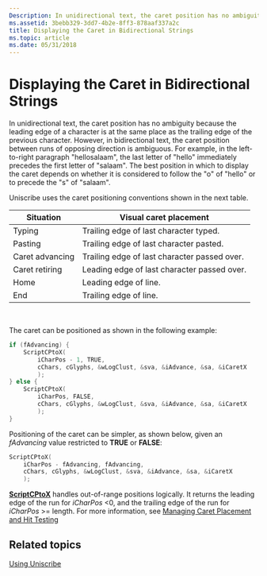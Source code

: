 ```yaml
---
Description: In unidirectional text, the caret position has no ambiguity because the leading edge of a character is at the same place as the trailing edge of the previous character.
ms.assetid: 3bebb329-3dd7-4b2e-8ff3-878aaf337a2c
title: Displaying the Caret in Bidirectional Strings
ms.topic: article
ms.date: 05/31/2018
---
```


# Displaying the Caret in Bidirectional Strings

In unidirectional text, the caret position has no ambiguity because the leading edge of a character is at the same place as the trailing edge of the previous character. However, in bidirectional text, the caret position between runs of opposing direction is ambiguous. For example, in the left-to-right paragraph "hellosalaam", the last letter of "hello" immediately precedes the first letter of "salaam". The best position in which to display the caret depends on whether it is considered to follow the "o" of "hello" or to precede the "s" of "salaam".

Uniscribe uses the caret positioning conventions shown in the next table.



| Situation       | Visual caret placement                       |
|-----------------|----------------------------------------------|
| Typing          | Trailing edge of last character typed.       |
| Pasting         | Trailing edge of last character pasted.      |
| Caret advancing | Trailing edge of last character passed over. |
| Caret retiring  | Leading edge of last character passed over.  |
| Home            | Leading edge of line.                        |
| End             | Trailing edge of line.                       |



 

The caret can be positioned as shown in the following example:


```C++
if (fAdvancing) {
    ScriptCPtoX(
        iCharPos - 1, TRUE, 
        cChars, cGlyphs, &wLogClust, &sva, &iAdvance, &sa, &iCaretX
        );
} else {
    ScriptCPtoX(
        iCharPos, FALSE, 
        cChars, cGlyphs, &wLogClust, &sva, &iAdvance, &sa, &iCaretX
        );
}
```



Positioning of the caret can be simpler, as shown below, given an *fAdvancing* value restricted to **TRUE** or **FALSE**:


```C++
ScriptCPtoX(
    iCharPos - fAdvancing, fAdvancing, 
    cChars, cGlyphs, &wLogClust, &sva, &iAdvance, &sa, &iCaretX
    );
```



[**ScriptCPtoX**](/windows/desktop/api/Usp10/nf-usp10-scriptcptox) handles out-of-range positions logically. It returns the leading edge of the run for *iCharPos* <0, and the trailing edge of the run for *iCharPos* >= length. For more information, see [Managing Caret Placement and Hit Testing](managing-caret-placement-and-hit-testing.md)

## Related topics

<dl> <dt>

[Using Uniscribe](using-uniscribe.md)
</dt> </dl>

 

 



